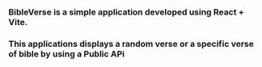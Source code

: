 ### BibleVerse is a simple application developed using React + Vite.
### This applications displays a random verse or a specific verse  of bible by using a Public APi